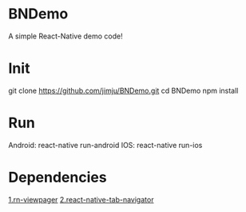 # BNDemo
  A simple React-Native demo code!

# Init
  git clone https://github.com/jimju/BNDemo.git
  cd BNDemo
  npm install

# Run
  Android: react-native run-android
  IOS: react-native run-ios

# Dependencies
  [1.rn-viewpager](https://github.com/zbtang/React-Native-ViewPager)
  [2.react-native-tab-navigator](https://github.com/exponentjs/react-native-tab-navigator)
